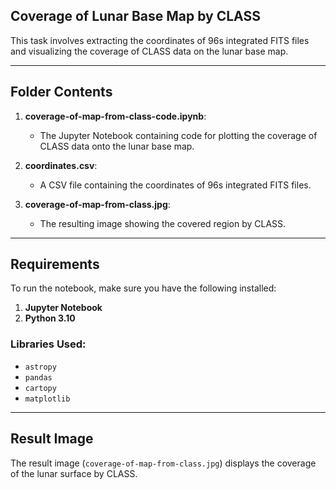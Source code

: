 ## Coverage of Lunar Base Map by CLASS

This task involves extracting the coordinates of 96s integrated FITS files and visualizing the coverage of CLASS data on the lunar base map.

---

## Folder Contents

1. **coverage-of-map-from-class-code.ipynb**:
   - The Jupyter Notebook containing code for plotting the coverage of CLASS data onto the lunar base map.

2. **coordinates.csv**:
   - A CSV file containing the coordinates of 96s integrated FITS files.

3. **coverage-of-map-from-class.jpg**:
   - The resulting image showing the covered region by CLASS.

---

## Requirements

To run the notebook, make sure you have the following installed:

1. **Jupyter Notebook**
2. **Python 3.10**

### Libraries Used:
- `astropy`
- `pandas`
- `cartopy`
- `matplotlib`

---

## Result Image

The result image (`coverage-of-map-from-class.jpg`) displays the coverage of the lunar surface by CLASS.

